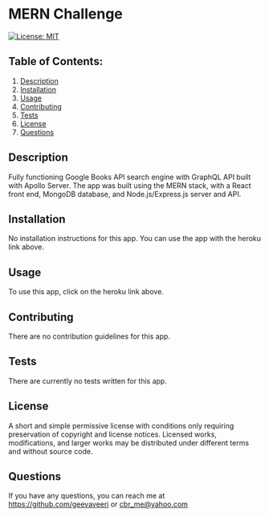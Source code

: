 # MERN Challenge
  [![License: MIT](https://img.shields.io/badge/License-MIT-yellow.svg)](https://opensource.org/licenses/MIT)
  ## Table of Contents:
  1. [Description](#description) 
  2. [Installation](#Installation)
  3. [Usage](#Usage)  
  4. [Contributing](#Contributing)
  5. [Tests](#Tests)
  6. [License](#License)
  7. [Questions](#Questions)


## Description
Fully functioning Google Books API search engine with GraphQL API built with Apollo Server. The app was built using the MERN stack, with a React front end, MongoDB database, and Node.js/Express.js server and API. 

## Installation
No installation instructions for this app. You can use the app with the heroku link above.

## Usage
To use this app, click on the heroku link above.

## Contributing
There are no contribution guidelines for this app.

## Tests
There are currently no tests written for this app.

## License
A short and simple permissive license with conditions only requiring preservation of copyright and license notices. Licensed works, modifications, and larger works may be distributed under different terms and without source code.

## Questions
If you have any questions, you can reach me at https://github.com/geevaveeri or cbr_me@yahoo.com
